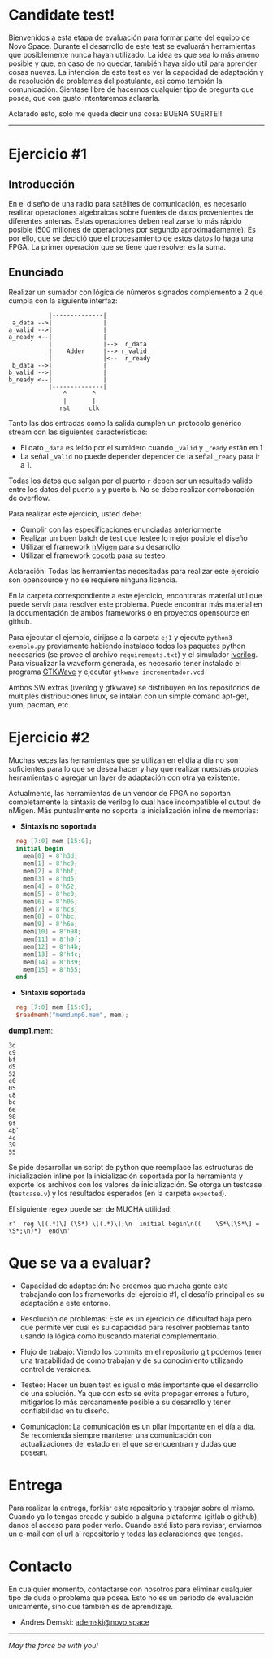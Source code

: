 # Candidate test!

Bienvenidos a esta etapa de evaluación para formar parte del equipo de Novo Space.
Durante el desarrollo de este test se evaluarán herramientas que posiblemente
nunca hayan utilizado. La idea es que sea lo más ameno posible y que, en caso de no quedar,
también haya sido util para aprender cosas nuevas. La intención de este test es ver
la capacidad de adaptación y de resolución de problemas del postulante, asi como también
la comunicación. Sientase libre de hacernos cualquier tipo de pregunta que posea, que
con gusto intentaremos aclararla.

Aclarado esto, solo me queda decir una cosa: BUENA SUERTE!!

---

# Ejercicio #1

## Introducción

En el diseño de una radio para satélites de comunicación, es necesario realizar
operaciones algebraicas sobre fuentes de datos provenientes de diferentes antenas.
Estas operaciones deben realizarse lo más rápido posible (500 millones de operaciones
por segundo aproximadamente). Es por ello, que se decidió que el procesamiento de estos
datos lo haga una FPGA. La primer operación que se tiene que resolver es la suma.

## Enunciado

Realizar un sumador con lógica de números signados complemento a 2 que cumpla con la siguiente
interfaz:

```
           |--------------|
 a_data -->|              |
a_valid -->|              |
a_ready <--|              |
           |              |-->  r_data
           |    Adder     |--> r_valid
           |              |<--  r_ready
 b_data -->|              |
b_valid -->|              |
b_ready <--|              |
           |--------------|
               ^       ^
               |       |
              rst     clk
```

Tanto las dos entradas como la salida cumplen un protocolo genérico stream con las
siguientes características:

* El dato `_data` es leído por el sumidero cuando `_valid` y `_ready` están en 1
* La señal `_valid` no puede depender depender de la señal `_ready` para ir a 1.

Todas los datos que salgan por el puerto `r` deben ser un resultado valido entre los datos
del puerto `a` y puerto `b`. No se debe realizar corroboración de overflow.

Para realizar este ejercicio, usted debe:
* Cumplir con las especificaciones enunciadas anteriormente
* Realizar un buen batch de test que testee lo mejor posible el diseño
* Utilizar el framework [nMigen](https://nmigen.info/nmigen/latest/) para su desarrollo
* Utilizar el framework [cocotb](https://docs.cocotb.org/en/stable/) para su testeo

Aclaración: Todas las herramientas necesitadas para realizar este ejercicio son opensource
y no se requiere ninguna licencia.

En la carpeta correspondiente a este ejercicio, encontrarás materíal util que puede servír
para resolver este problema. Puede encontrar más material en la documentación de ambos
frameworks o en proyectos opensource en github.

Para ejecutar el ejemplo, dirijase a la carpeta `ej1` y ejecute `python3 exemplo.py` previamente
habiendo instalado todos los paquetes python necesarios (se provee el archivo `requirements.txt`) y
el simulador [iverilog](http://iverilog.icarus.com/). Para visualizar la waveform generada,
es necesario tener instalado el programa [GTKWave](http://gtkwave.sourceforge.net/) y ejecutar
`gtkwave incrementador.vcd`

Ambos SW extras (iverilog y gtkwave) se distribuyen en los repositorios de multiples distribuciones
linux, se intalan con un simple comand apt-get, yum, pacman, etc.


# Ejercicio #2

Muchas veces las herramientas que se utilizan en el dia a dia no son suficientes para lo que se
desea hacer y hay que realizar nuestras propias herramientas o agregar un layer de adaptación
con otra ya existente.

Actualmente, las herramientas de un vendor de FPGA no soportan completamente la sintaxis de
verilog lo cual hace incompatible el output de nMigen. Más puntualmente no soporta la inicialización
inline de memorias:

* **Sintaxis no soportada**
```verilog
  reg [7:0] mem [15:0];
  initial begin
    mem[0] = 8'h3d;
    mem[1] = 8'hc9;
    mem[2] = 8'hbf;
    mem[3] = 8'hd5;
    mem[4] = 8'h52;
    mem[5] = 8'he0;
    mem[6] = 8'h05;
    mem[7] = 8'hc8;
    mem[8] = 8'hbc;
    mem[9] = 8'h6e;
    mem[10] = 8'h98;
    mem[11] = 8'h9f;
    mem[12] = 8'h4b;
    mem[13] = 8'h4c;
    mem[14] = 8'h39;
    mem[15] = 8'h55;
  end
```

* **Sintaxis soportada**
```verilog
  reg [7:0] mem [15:0];
  $readmemh("memdump0.mem", mem);
```
**dump1.mem**:
```
3d
c9
bf
d5
52
e0
05
c8
bc
6e
98
9f
4b`
4c
39
55
```

Se pide desarrollar un script de python que reemplace las estructuras de inicialización inline por
la inicialización soportada por la herramienta y exporte los archivos con los valores de inicialización.
Se otorga un testcase (`testcase.v`) y los resultados esperados (en la carpeta `expected`).

El siguiente regex puede ser de MUCHA utilidad:
```
r'  reg \[(.*)\] (\S*) \[(.*)\];\n  initial begin\n((    \S*\[\S*\] = \S*;\n)*)  end\n'
```


# Que se va a evaluar?

* Capacidad de adaptación: No creemos que mucha gente este trabajando con los frameworks del
ejercicio #1, el desafío principal es su adaptación a este entorno.

* Resolución de problemas: Este es un ejercicio de dificultad baja pero que permite
ver cual es su capacidad para resolver problemas tanto usando la lógica como buscando
material complementario.

* Flujo de trabajo: Viendo los commits en el repositorio git podemos tener una trazabilidad
de como trabajan y de su conocimiento utilizando control de versiones.

* Testeo: Hacer un buen test es igual o más importante que el desarrollo de una solución. Ya
que con esto se evita propagar errores a futuro, mitigarlos lo más cercanamente posible a su
desarrollo y tener confiabilidad en tu diseño.

* Comunicación: La comunicación es un pilar importante en el día a día. Se recomienda siempre
mantener una comunicación con actualizaciones del estado en el que se encuentran y dudas que
posean.


# Entrega

Para realizar la entrega, forkiar este repositorio y trabajar sobre el mismo. Cuando ya lo tengas
creado y subido a alguna plataforma (gitlab o github), danos el acceso para poder verlo.
Cuando esté listo para revisar, enviarnos un e-mail con el url al repositorio y todas las
aclaraciones que tengas.


# Contacto

En cualquier momento, contactarse con nosotros para eliminar cualquier tipo de duda o problema
que posea. Esto no es un periodo de evaluación unicamente, sino que también es de aprendizaje.

* Andres Demski: ademski@novo.space

---

*May the force be with you!*
